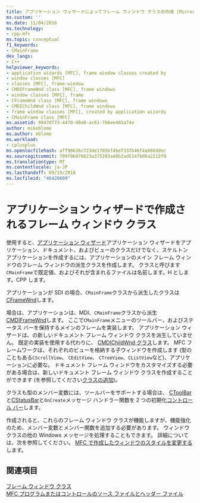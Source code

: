 ```yaml
---
title: アプリケーション ウィザードによってフレーム ウィンドウ クラスの作成 |Microsoft Docs
ms.custom: ''
ms.date: 11/04/2016
ms.technology:
- cpp-mfc
ms.topic: conceptual
f1_keywords:
- CMainFrame
dev_langs:
- C++
helpviewer_keywords:
- application wizards [MFC], frame window classes created by
- window classes [MFC]
- classes [MFC], frame-window
- CMDIFrameWnd class [MFC], frame windows
- window classes [MFC], frame
- CFrameWnd class [MFC], frame windows
- CMDIChildWnd class [MFC], frame windows
- frame window classes [MFC], created by application wizards
- CMainFrame class [MFC]
ms.assetid: 9947df73-4470-49a0-ac61-7b6ee401a74e
author: mikeblome
ms.author: mblome
ms.workload:
- cplusplus
ms.openlocfilehash: aff98636c723de17056f4bef337b46f4a686ddec
ms.sourcegitcommit: 799f9b976623a375203ad8b2ad5147bd6a2212f0
ms.translationtype: MT
ms.contentlocale: ja-JP
ms.lasthandoff: 09/19/2018
ms.locfileid: "46420609"
---
```

# <a name="frame-window-classes-created-by-the-application-wizard"></a>アプリケーション ウィザードで作成されるフレーム ウィンドウ クラス

使用すると、[アプリケーション ウィザード](../ide/creating-desktop-projects-by-using-application-wizards.md)アプリケーション ウィザードをアプリケーション、ドキュメント、およびビューのクラスだけでなく、スケルトン アプリケーションを作成するには、アプリケーションのメイン フレーム ウィンドウのフレーム ウィンドウの派生クラスを作成します。 クラスと呼びます`CMainFrame`で既定値、およびそれが含まれるファイルは名前します。H とします。CPP します。

アプリケーションが SDI の場合、`CMainFrame`クラスから派生したクラスは[CFrameWnd](../mfc/reference/cframewnd-class.md)します。

場合は、アプリケーションは、MDI、`CMainFrame`クラスから派生[CMDIFrameWnd](../mfc/reference/cmdiframewnd-class.md)します。 ここで`CMainFrame`メニューのツールバー、およびステータス バーを保持するメインのフレームを実装します。 アプリケーション ウィザードは、の新しいドキュメント フレーム ウィンドウ クラスを派生していません。 既定の実装を使用する代わりに、 [CMDIChildWnd クラス](../mfc/reference/cmdichildwnd-class.md)します。 MFC フレームワークは、それぞれのビューを格納する子ウィンドウを作成します (型のこともある`CScrollView`、 `CEditView`、 `CTreeView`、`CListView`など)、アプリケーションに必要な。 ドキュメント フレーム ウィンドウをカスタマイズする必要がある場合は、新しいドキュメント フレーム ウィンドウ クラスを作成することができます (を参照してください[クラスの追加](../ide/adding-a-class-visual-cpp.md))。

クラスも型のメンバー変数には、ツールバーをサポートする場合は、 [CToolBar](../mfc/reference/ctoolbar-class.md)と[CStatusBar](../mfc/reference/cstatusbar-class.md)と`OnCreate`メッセージ ハンドラー関数を 2 つの初期化[コントロール バー](../mfc/control-bars.md)します。

作成されると、これらのフレーム ウィンドウ クラスが機能しますが、機能強化のため、メンバー変数とメンバー関数を追加する必要があります。 ウィンドウ クラスの他の Windows メッセージを処理することもできます。 詳細については、次を参照してください。 [MFC で作成したウィンドウのスタイルを変更する](../mfc/changing-the-styles-of-a-window-created-by-mfc.md)します。

## <a name="see-also"></a>関連項目

[フレーム ウィンドウ クラス](../mfc/frame-window-classes.md)<br/>
[MFC プログラムまたはコントロールのソース ファイルとヘッダー ファイル](../ide/mfc-program-or-control-source-and-header-files.md)

